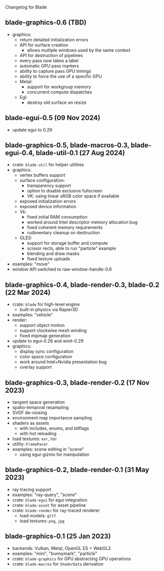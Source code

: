Changelog for Blade

## blade-graphics-0.6 (TBD)

- graphics:
  - return detailed initialization errors
  - API for surface creation
    - allows multiple windows used by the same context
  - API for destruction of pipelines
  - every pass now takes a label
  - automatic GPU pass markers
  - ability to capture pass GPU timings
  - ability to force the use of a specific GPU
  - Metal:
    - support for workgroup memory
    - concurrent compute dispatches
  - Egl:
    - destroy old surface on resize

## blade-egui-0.5 (09 Nov 2024)

- update egui to 0.29

## blade-graphics-0.5, blade-macros-0.3, blade-egui-0.4, blade-util-0.1 (27 Aug 2024)

- crate: `blade-util` for helper utilities
- graphics:
  - vertex buffers support
  - surface configuration:
    - transparency support
    - option to disable exclusive fullscreen
    - VK: using linear sRGB color space if available
  - exposed initialization errors
  - exposed device information
  - Vk:
    - fixed initial RAM consumption
    - worked around Intel descriptor memory allocation bug
    - fixed coherent memory requirements
    - rudimentary cleanup on destruction
  - GLES:
    - support for storage buffer and compute
    - scissor rects, able to run "particle" example
    - blending and draw masks
    - fixed texture uploads
- examples: "move"
- window API switched to raw-window-handle-0.6

## blade-graphics-0.4, blade-render-0.3, blade-0.2 (22 Mar 2024)

- crate: `blade` for high-level engine
  - built-in physics via Rapier3D
- examples: "vehicle"
- render:
  - support object motion
  - support clockwise mesh winding
  - fixed mipmap generation
- update to egui-0.26 and winit-0.29
- graphics:
  - display sync configuration
  - color space configuration
  - work around Intel+Nvidia presentation bug
  - overlay support

## blade-graphics-0.3, blade-render-0.2 (17 Nov 2023)

- tangent space generation
- spatio-temporal resampling
- SVGF de-noising
- environment map importance sampling
- shaders as assets
  - with includes, enums, and bitflags
  - with hot reloading
- load textures: `exr`, `hdr`
- utility: `FramePacer`
- examples: scene editing in "scene"
  - using egui-gizmo for manipulation

## blade-graphics-0.2, blade-render-0.1 (31 May 2023)

- ray tracing support
- examples: "ray-query", "scene"
- crate: `blade-egui` for egui integration
- crate: `blade-asset` for asset pipeline
- crate: `blade-render` for ray-traced renderer
  - load models: `gltf`
  - load textures: `png`, `jpg`

## blade-graphics-0.1 (25 Jan 2023)

- backends: Vulkan, Metal, OpenGL ES + WebGL2
- examples: "mini", "bunnymark", "particle"
- crate: `blade-graphics` for GPU abstracting GPU operations
- crate: `blade-macros` for `ShaderData` derivation
